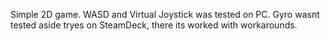 Simple 2D game.
WASD and Virtual Joystick was tested on PC.
Gyro wasnt tested aside tryes on SteamDeck, there its worked with workarounds.
